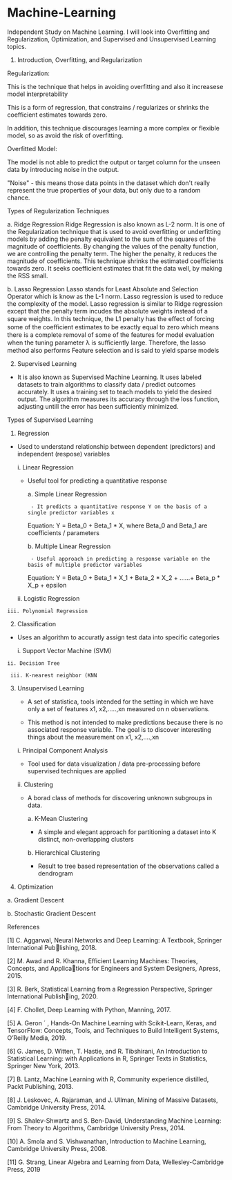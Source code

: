 # Machine-Learning

Independent Study on Machine Learning. I will look into Overfitting and Regularization, Optimization, and Supervised and Unsupervised Learning topics.

1. Introduction, Overfitting, and Regularization

Regularization:

This is the technique that helps in avoiding overfitting and also it increasese model interpretability

This is a form of regression, that constrains / regularizes or shrinks the coefficient estimates towards zero.

In addition, this technique discourages learning a more complex or flexible model, so as avoid the risk of overfitting. 

Overfitted Model:

The model is not able to predict the output or target column for the unseen data by introducing noise in the output.

"Noise" - this means those data points in the dataset which don't really represent the true properties of your data, but only due to a random chance.

Types of Regularization Techniques

a. Ridge Regression
Ridge Regression is also known as L-2 norm. It is one of the Regularization technique that is used to avoid overfitting or underfitting models by adding the penalty equivalent to the sum of the squares of the magnitude of coefficients. By changing the values of the penalty function, we are controlling the penalty term. The higher the penalty, it reduces the magnitude of coefficients. This technique shrinks the estimated coefficients towards zero. It seeks coefficient estimates that fit the data well, by making the RSS small.


b. Lasso Regression
Lasso stands for Least Absolute and Selection Operator which is know as the L-1 norm. Lasso regression is used to reduce the complexity of the model. Lasso regression is similar to Ridge regression except that the penalty term incudes the absolute weights instead of a square weights. In this technique, the L1 penalty has the eﬀect of forcing some of the coeﬃcient estimates to be exactly equal to zero which means there is a complete removal of some of the features for model evaluation when the tuning parameter λ is suﬃciently large. Therefore, the lasso method also performs Feature selection and is said to yield sparse models


2. Supervised Learning

- It is also known as Supervised Machine Learning. It uses labeled datasets to train algorithms to classify data / predict outcomes accurately. It uses a training set to teach models to yield the desired output. The algorithm measures its accuracy through the loss function, adjusting untill the error has been sufficiently minimized.

Types of Supervised Learning

   1. Regression
   
   - Used to understand relationship between dependent (predictors) and independent (respose) variables
   
      i. Linear Regression
      
      - Useful tool for predicting a quantitative response
      
          a. Simple Linear Regression
          
             - It predicts a quantitative response Y on the basis of a single predictor variables x

          Equation: Y = Beta_0 + Beta_1 * X, where Beta_0 and Beta_1 are coefficients / parameters
          
          b. Multiple Linear Regression
          
             - Useful approach in predicting a response variable on the basis of multiple predictor variables

         Equation: Y = Beta_0 + Beta_1 * X_1 + Beta_2 * X_2 + ......+ Beta_p * X_p + epsilon
          
     ii. Logistic Regression
     
    iii. Polynomial Regression
    
   2. Classification
   
   - Uses an algorithm to accuratly assign test data into specific categories
   
      
     i. Support Vector Machine (SVM)
     
    ii. Decision Tree
    
     iii. K-nearest neighbor (KNN
   
3. Unsupervised Learning

     - A set of statistica, tools intended for the setting in which we have only a set of features x1, x2,.....,xn measured on n observations.

     - This method is not intended to make predictions because there is no associated response variable. The goal is to discover interesting things about the measurement on x1, x2,....,xn


     i. Principal Component Analysis
     
     - Tool used for data visualization / data pre-processing before     supervised techniques are applied
     
     ii. Clustering
     
     - A borad class of methods for discovering unknown subgroups in data.
        
        a. K-Mean Clustering
        
        - A simple and elegant approach for partitioning a dataset into K
        distinct, non-overlapping clusters
        
        b. Hierarchical Clustering
        
        - Result to tree based representation of the observations called a dendrogram

4. Optimization

  a. Gradient Descent
  
  b. Stochastic Gradient Descent















































References 

[1] C. Aggarwal, Neural Networks and Deep Learning: A Textbook, Springer International Publishing, 2018.

[2] M. Awad and R. Khanna, Efficient Learning Machines: Theories, Concepts, and Applications for Engineers and System Designers, Apress, 2015.

[3] R. Berk, Statistical Learning from a Regression Perspective, Springer International Publishing, 2020.

[4] F. Chollet, Deep Learning with Python, Manning, 2017.

[5] A. Geron ´ , Hands-On Machine Learning with Scikit-Learn, Keras, and TensorFlow: Concepts,
Tools, and Techniques to Build Intelligent Systems, O’Reilly Media, 2019.

[6] G. James, D. Witten, T. Hastie, and R. Tibshirani, An Introduction to Statistical
Learning: with Applications in R, Springer Texts in Statistics, Springer New York, 2013.

[7] B. Lantz, Machine Learning with R, Community experience distilled, Packt Publishing, 2013.

[8] J. Leskovec, A. Rajaraman, and J. Ullman, Mining of Massive Datasets, Cambridge
University Press, 2014.

[9] S. Shalev-Shwartz and S. Ben-David, Understanding Machine Learning: From Theory
to Algorithms, Cambridge University Press, 2014.

[10] A. Smola and S. Vishwanathan, Introduction to Machine Learning, Cambridge University
Press, 2008.

[11] G. Strang, Linear Algebra and Learning from Data, Wellesley-Cambridge Press, 2019

